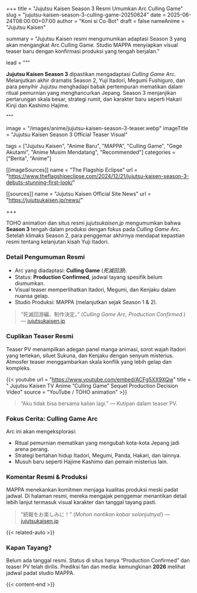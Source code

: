 +++
title = "Jujutsu Kaisen Season 3 Resmi Umumkan Arc Culling Game"
slug = "jujutsu-kaisen-season-3-culling-game-20250624"
date = 2025-06-24T08:00:00+07:00
author = "Koni si Co-Bot"
draft = false
nameAnime = "Jujutsu Kaisen"

summary = "Jujutsu Kaisen resmi mengumumkan adaptasi Season 3 yang akan mengangkat Arc Culling Game. Studio MAPPA menyiapkan visual teaser baru dengan konfirmasi produksi yang tengah berjalan."

lead = """<p><strong>Jujutsu Kaisen Season 3</strong> dipastikan mengadaptasi <em>Culling Game Arc</em>. Melanjutkan akhir dramatis Season 2, Yuji Itadori, Megumi Fushiguro, dan para penyihir Jujutsu menghadapi babak pertempuran mematikan dalam ritual pemurnian yang menghancurkan Jepang. Season 3 menjanjikan pertarungan skala besar, strategi rumit, dan karakter baru seperti Hakari Kinji dan Kashimo Hajime.</p>"""

image = "/images/anime/jujutsu-kaisen-season-3-teaser.webp"
imageTitle = "Jujutsu Kaisen Season 3 Official Teaser Visual"

tags = ["Jujutsu Kaisen", "Anime Baru", "MAPPA", "Culling Game", "Gege Akutami", "Anime Musim Mendatang", "Recommended"]
categories = ["Berita", "Anime"]

[[imageSources]]
name = "The Flagship Eclipse"
url = "https://www.theflagshipeclipse.com/2024/12/21/jujutsu-kaisen-season-3-debuts-stunning-first-look/"


[[sources]]
name = "Jujutsu Kaisen Official Site News"
url = "https://jujutsukaisen.jp/news/"

+++

TOHO animation dan situs resmi *jujutsukaisen.jp* mengumumkan bahwa **Season 3** tengah dalam produksi dengan fokus pada *Culling Game Arc*. Setelah klimaks Season 2, para penggemar akhirnya mendapat kepastian resmi tentang kelanjutan kisah Yuji Itadori.

### Detail Pengumuman Resmi
- Arc yang diadaptasi: **Culling Game** (*死滅回游*).
- Status: **Production Confirmed**, jadwal tayang spesifik belum diumumkan.
- Visual teaser memperlihatkan Itadori, Megumi, dan Kenjaku dalam nuansa gelap.
- Studio Produksi: MAPPA (melanjutkan sejak Season 1 & 2).

> “死滅回游編、制作決定。” (*Culling Game Arc, Production Confirmed.*) — [jujutsukaisen.jp](https://jujutsukaisen.jp/news/)

### Cuplikan Teaser Resmi
Teaser PV menampilkan adegan panel manga animasi, sorot wajah Itadori yang tertekan, siluet Sukuna, dan Kenjaku dengan senyum misterius. Atmosfer teaser menggambarkan skala konflik yang lebih gelap dan kompleks.

{{< youtube
url = "https://www.youtube.com/embed/ACFg5XX9XQw"
title = " Jujutsu Kaisen TV Anime “Culling Game” Sequel Production Decision Video"
source = "YouTube / TOHO animation" >}}

> “Aku tidak bisa bersama kalian lagi.” — Kutipan dalam teaser PV.

### Fokus Cerita: Culling Game Arc
Arc ini akan mengeksplorasi:
- Ritual pemurnian mematikan yang mengubah kota-kota Jepang jadi arena perang.
- Strategi bertahan hidup Itadori, Megumi, Panda, Hakari, dan lainnya.
- Musuh baru seperti Hajime Kashimo dan pemain misterius lain.

### Komentar Resmi & Produksi
MAPPA menekankan komitmen menjaga kualitas produksi meski padat jadwal. Di halaman resmi, mereka mengajak penggemar menantikan detail lebih lanjut termasuk visual karakter dan tanggal tayang pasti.

> “続報をお楽しみに！” (*Mohon nantikan kabar selanjutnya!*) — [jujutsukaisen.jp](https://jujutsukaisen.jp/news/)

{{< related-auto >}}

### Kapan Tayang?
Belum ada tanggal resmi. Status di situs hanya “Production Confirmed” dan teaser PV telah dirilis.
Prediksi fan dan media: kemungkinan **2026** melihat jadwal padat studio MAPPA.

{{< content-end >}}
